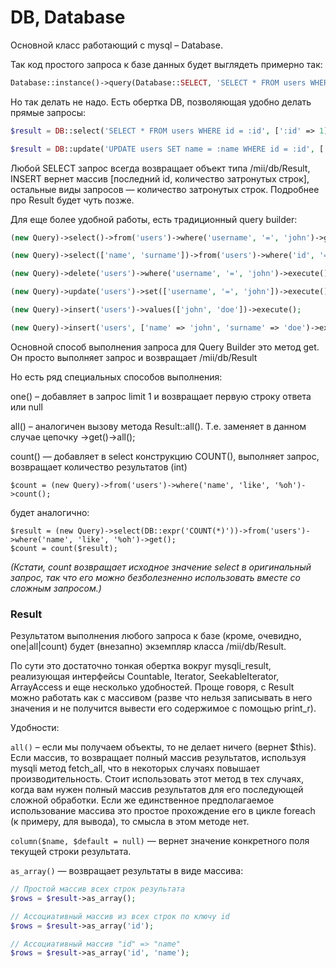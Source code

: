 # DB, Database

Основной класс работающий с mysql – Database.

Так код простого запроса к базе данных будет выглядеть примерно так:
```php
Database::instance()->query(Database::SELECT, 'SELECT * FROM users WHERE id = ' . $id);
```

Но так делать не надо. Есть обертка DB, позволяющая удобно делать прямые запросы:

```php
$result = DB::select('SELECT * FROM users WHERE id = :id', [':id' => 1]);

$result = DB::update('UPDATE users SET name = :name WHERE id = :id', [':name' => 'John', ':id' => 1]);
```

Любой SELECT запрос всегда возвращает объект типа /mii/db/Result, INSERT вернет массив [последний id, количество затронутых строк], 
остальные виды запросов — количество затронутых строк. Подробнее про Result будет чуть позже. 

Для еще более удобной работы, есть традиционный query builder:

```php
(new Query)->select()->from('users')->where('username', '=', 'john')->get();

(new Query)->select(['name', 'surname'])->from('users')->where('id', '=', '1')->one();

(new Query)->delete('users')->where('username', '=', 'john')->execute();

(new Query)->update('users')->set(['username', '=', 'john'])->execute();

(new Query)->insert('users')->values(['john', 'doe'])->execute();

(new Query)->insert('users', ['name' => 'john', 'surname' => 'doe')->execute();

```

Основной способ выполнения запроса для Query Builder это метод get. Он просто выполняет запрос и возвращает /mii/db/Result

Но есть ряд специальных способов выполнения:

one() – добавляет в запрос limit 1 и возвращает первую строку ответа или null

all() – аналогичен вызову метода Result::all(). Т.е. заменяет в данном случае цепочку ->get()->all();

count() — добавляет в select конструкцию COUNT(), выполняет запрос, возвращает количество результатов (int) 

```
$count = (new Query)->from('users')->where('name', 'like', '%oh')->count();
```
будет аналогично:

```
$result = (new Query)->select(DB::expr('COUNT(*)'))->from('users')->where('name', 'like', '%oh')->get();
$count = count($result);
```

*(Кстати, count возвращает исходное значение select в оригинальный запрос, так что его можно безболезненно использовать вместе 
со сложным запросом.)*


### Result

Результатом выполнения любого запроса к базе (кроме, очевидно, one|all|count) будет (внезапно) экземпляр класса /mii/db/Result.

По сути это достаточно тонкая обертка вокруг mysqli_result, реализующая интерфейсы Countable, Iterator, SeekableIterator, ArrayAccess
и еще несколько удобностей. Проще говоря, с Result можно работать как с массивом (разве что нельзя записывать в него значения 
и не получится вывести его содержимое с помощью print_r).

Удобности:

`all()` – если мы получаем объекты, то не делает ничего (вернет $this). Если массив, то возвращает полный массив результатов,
используя mysqli метод fetch_all, что в некоторых случаях повышает производительность. Стоит использовать этот метод в тех случаях,
когда вам нужен полный массив результатов для его последующей сложной обработки. Если же единственное предполагаемое использование массива это 
простое прохождение его в цикле foreach (к примеру, для вывода), то смысла в этом методе нет.

`column($name, $default = null)` — вернет значение конкретного поля текущей строки результата.

`as_array()` — возвращает результаты в виде массива:

```php
// Простой массив всех строк результата
$rows = $result->as_array();

// Ассоциативный массив из всех строк по ключу id
$rows = $result->as_array('id');

// Ассоциативный массив "id" => "name"
$rows = $result->as_array('id', 'name');

```




